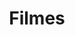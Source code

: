 ---
layout: filmes
title: Filmes 
description: Lista de todos os filmes exibidos no II Festival de Cinema de Diamantina
image: logo_var/logo_var_003.png	
permalink: /filmes
nav-menu: false
show_tile: false
---